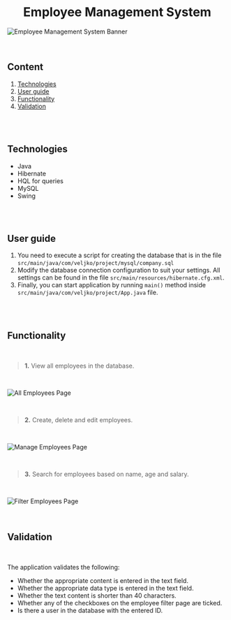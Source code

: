 <h1 align="center">Employee Management System</h1>


![Employee Management System Banner](https://i.ibb.co/4N9S8NM/emp-home.png)

<br>

## Content
  1. [Technologies](#Technologies)
  2. [User guide](#Guide)
  3. [Functionality](#Functionality)
  4. [Validation](#Validation)


<br>
<br>

## <a name="Technologies"></a> Technologies
  * Java
  * Hibernate
  * HQL for queries
  * MySQL
  * Swing

<br>
<br>

## <a name="Guide"></a> User guide
1. You need to execute a script for creating the database that is in the file `src/main/java/com/veljko/project/mysql/company.sql`
2. Modify the database connection configuration to suit your settings. All settings can be found in the file `src/main/resources/hibernate.cfg.xml`. 
3. Finally, you can start application by running `main()` method inside `src/main/java/com/veljko/project/App.java` file.


<br>
<br>

## <a name="Functionality"></a> Functionality

<br>

>**1.** View all employees in the database.

<br>

![All Employees Page](https://i.ibb.co/gvjcXPG/all-emp.gif)

<br>

>**2.** Create, delete and edit employees.

<br>

![Manage Employees Page](https://i.ibb.co/dL3Grgy/manage-emp.gif)

<br>

>**3.** Search for employees based on name, age and salary.

<br>


![Filter Employees Page](https://i.ibb.co/VW8NBZx/filter-emp.gif)

<br>

## <a name="Validation"></a> Validation

<br>

The application validates the following:
* Whether the appropriate content is entered in the text field.
* Whether the appropriate data type is entered in the text field.
* Whether the text content is shorter than 40 characters.
* Whether any of the checkboxes on the employee filter page are ticked.
* Is there a user in the database with the entered ID.

<br>
